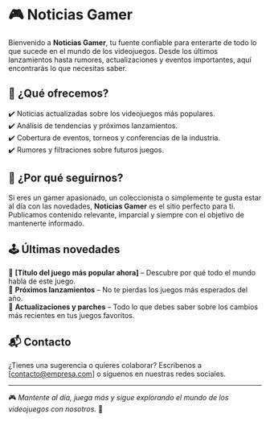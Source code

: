 # 🎮 Noticias Gamer  

Bienvenido a **Noticias Gamer**, tu fuente confiable para enterarte de todo lo que sucede en el mundo de los videojuegos. Desde los últimos lanzamientos hasta rumores, actualizaciones y eventos importantes, aquí encontrarás lo que necesitas saber.  

## 🚀 ¿Qué ofrecemos?  
✔️ Noticias actualizadas sobre los videojuegos más populares.  
✔️ Análisis de tendencias y próximos lanzamientos.  
✔️ Cobertura de eventos, torneos y conferencias de la industria.  
✔️ Rumores y filtraciones sobre futuros juegos.  

## 📌 ¿Por qué seguirnos?  
Si eres un gamer apasionado, un coleccionista o simplemente te gusta estar al día con las novedades, **Noticias Gamer** es el sitio perfecto para ti. Publicamos contenido relevante, imparcial y siempre con el objetivo de mantenerte informado.  

## 🕹️ Últimas novedades  
🔹 **[Título del juego más popular ahora]** – Descubre por qué todo el mundo habla de este juego.  
🔹 **Próximos lanzamientos** – No te pierdas los juegos más esperados del año.  
🔹 **Actualizaciones y parches** – Todo lo que debes saber sobre los cambios más recientes en tus juegos favoritos.  

## 📬 Contacto  
¿Tienes una sugerencia o quieres colaborar? Escríbenos a [contacto@empresa.com] o síguenos en nuestras redes sociales.  

---

🎮 *Mantente al día, juega más y sigue explorando el mundo de los videojuegos con nosotros.* 🚀  

